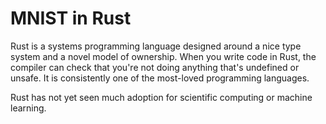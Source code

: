 # MNIST in Rust

Rust is a systems programming language designed around a nice type system and a novel model of ownership. When you write code in Rust, the compiler can check that you're not doing anything that's undefined or unsafe. It is consistently one of the most-loved programming languages.

Rust has not yet seen much adoption for scientific computing or machine learning.
